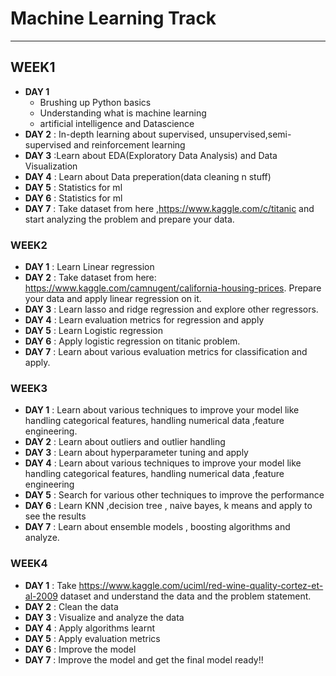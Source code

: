 # Machine Learning Track

---

## WEEK1

-   **DAY 1**
    -   Brushing up Python basics
    -   Understanding what is machine learning
    -   artificial intelligence and Datascience
-   **DAY 2** : In-depth learning about supervised, unsupervised,semi-supervised and reinforcement learning
-   **DAY 3** :Learn about EDA(Exploratory Data Analysis) and Data Visualization
-   **DAY 4** : Learn about Data preperation(data cleaning n stuff)
-   **DAY 5** : Statistics for ml
-   **DAY 6** : Statistics for ml
-   **DAY 7** : Take dataset from here ,https://www.kaggle.com/c/titanic and start analyzing the problem and prepare your data.

### WEEK2

-   **DAY 1** : Learn Linear regression
-   **DAY 2** : Take dataset from here: https://www.kaggle.com/camnugent/california-housing-prices. Prepare your data and apply linear regression on it.
-   **DAY 3** : Learn lasso and ridge regression and explore other regressors.
-   **DAY 4** : Learn evaluation metrics for regression and apply
-   **DAY 5** : Learn Logistic regression
-   **DAY 6** : Apply logistic regression on titanic problem.
-   **DAY 7** : Learn about various evaluation metrics for classification and apply.

### WEEK3

-   **DAY 1** : Learn about various techniques to improve your model like handling categorical features, handling numerical data ,feature engineering.
-   **DAY 2** : Learn about outliers and outlier handling
-   **DAY 3** : Learn about hyperparameter tuning and apply
-   **DAY 4** : Learn about various techniques to improve your model like handling categorical features, handling numerical data ,feature engineering
-   **DAY 5** : Search for various other techniques to improve the performance
-   **DAY 6** : Learn KNN ,decision tree , naive bayes, k means and apply to see the results
-   **DAY 7** : Learn about ensemble models , boosting algorithms and analyze.

### WEEK4

-   **DAY 1** : Take https://www.kaggle.com/uciml/red-wine-quality-cortez-et-al-2009 dataset and understand the data and the problem statement.
-   **DAY 2** : Clean the data
-   **DAY 3** : Visualize and analyze the data
-   **DAY 4** : Apply algorithms learnt
-   **DAY 5** : Apply evaluation metrics
-   **DAY 6** : Improve the model
-   **DAY 7** : Improve the model and get the final model ready!!
